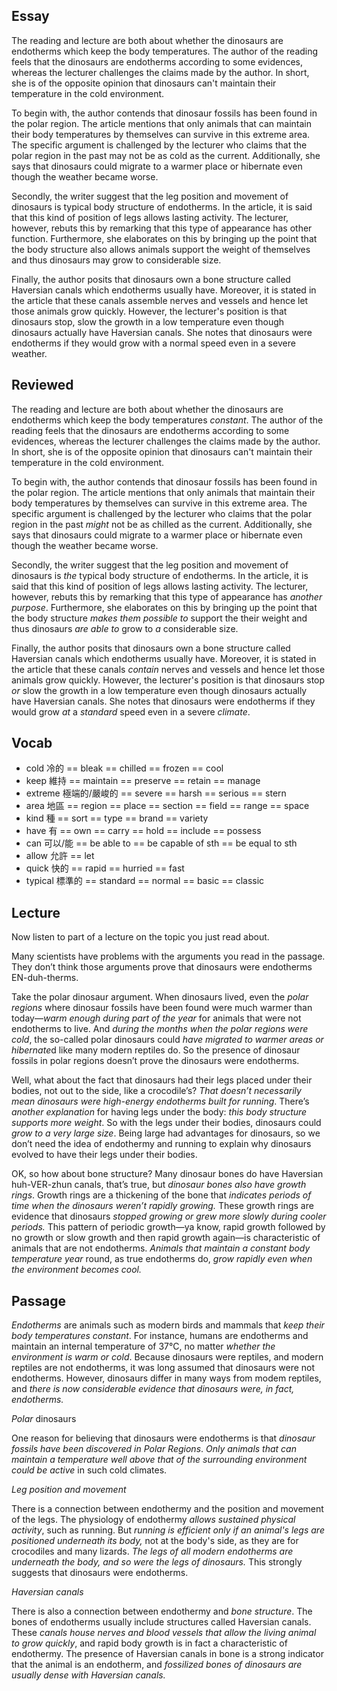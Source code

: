 ## Essay
The reading and lecture are both about whether the dinosaurs are endotherms which keep the body temperatures. The author of the reading feels that  the dinosaurs are endotherms according to some evidences, whereas the lecturer challenges the claims made by the author. In short, she is of the opposite opinion that dinosaurs can't maintain their temperature in the cold environment.

To begin with, the author contends that dinosaur fossils has been found in the polar region. The article mentions that only animals that can maintain their body temperatures by themselves can survive in this extreme area. The specific argument is challenged by the lecturer who claims that the polar region in the past may not be as cold as the current. Additionally, she says that dinosaurs could migrate to a warmer place or hibernate even though the weather became worse.

Secondly, the writer suggest that the leg position and movement of dinosaurs is typical body structure of endotherms. In the article, it is said that this kind of position of legs allows lasting activity. The lecturer, however, rebuts this by remarking that this type of appearance has other function. Furthermore, she elaborates on this by bringing up the point that the body structure also allows animals support the weight of themselves and thus dinosaurs may grow to considerable size.

Finally, the author posits that dinosaurs own a bone structure called Haversian canals which endotherms usually have. Moreover, it is stated in the article that these canals assemble nerves and vessels and hence let those animals grow quickly. However, the lecturer's position is that dinosaurs stop, slow the growth in a low temperature even though dinosaurs actually have Haversian canals. She notes that dinosaurs were endotherms if they would grow with a normal speed even in a severe weather. 

## Reviewed
The reading and lecture are both about whether the dinosaurs are endotherms which keep the body temperatures *constant*. The author of the reading feels that the dinosaurs are endotherms according to some evidences, whereas the lecturer challenges the claims made by the author. In short, she is of the opposite opinion that dinosaurs can't maintain their temperature in the cold environment.

To begin with, the author contends that dinosaur fossils has been found in the polar region. The article mentions that only animals that maintain their body temperatures by themselves can survive in this extreme area. The specific argument is challenged by the lecturer who claims that the polar region in the past *might* not be as chilled as the current. Additionally, she says that dinosaurs could migrate to a warmer place or hibernate even though the weather became worse.

Secondly, the writer suggest that the leg position and movement of dinosaurs is *the* typical body structure of endotherms. In the article, it is said that this kind of position of legs allows lasting activity. The lecturer, however, rebuts this by remarking that this type of appearance has *another purpose*. Furthermore, she elaborates on this by bringing up the point that the body structure *makes them possible to* support the their weight and thus dinosaurs *are able to* grow to *a* considerable size.
 
Finally, the author posits that dinosaurs own a bone structure called Haversian canals which endotherms usually have. Moreover, it is stated in the article that these canals *contain* nerves and vessels and hence let those animals grow quickly. However, the lecturer's position is that dinosaurs stop *or* slow the growth in a low temperature even though dinosaurs actually have Haversian canals. She notes that dinosaurs were endotherms if they would grow *at* a *standard* speed even in a severe *climate*. 

## Vocab
- cold 冷的 == bleak == chilled == frozen == cool
- keep 維持 == maintain == preserve == retain == manage
- extreme 極端的/嚴峻的 == severe == harsh == serious == stern
- area 地區 == region == place == section == field == range == space
- kind 種 == sort == type == brand == variety
- have 有 == own == carry == hold == include == possess
- can 可以/能 == be able to == be capable of sth == be equal to sth
- allow 允許 == let
- quick 快的 == rapid == hurried == fast
- typical 標準的 == standard == normal == basic == classic

## Lecture
Now listen to part of a lecture on the topic you just read about.

Many scientists have problems with the arguments you read in the passage. They don’t think those arguments prove that dinosaurs were endotherms EN-duh-therms.

Take the polar dinosaur argument. When dinosaurs lived, even the *polar regions* where dinosaur fossils have been found were much warmer than today—*warm enough during part of the year* for animals that were not endotherms to live. And *during the months when the polar regions were cold*, the so-called polar dinosaurs could *have migrated to warmer areas or hibernate*d like many modern reptiles do. So the presence of dinosaur fossils in polar regions doesn’t prove the dinosaurs were endotherms.

Well, what about the fact that dinosaurs had their legs placed under their bodies, not out to the side, like a crocodile’s? *That doesn’t necessarily mean dinosaurs were high-energy endotherms built for running*. There’s *another explanation* for having legs under the body: *this body structure supports more weight*. So with the legs under their bodies, dinosaurs could *grow to a very large size*. Being large had advantages for dinosaurs, so we don’t need the idea of endothermy and running to explain why dinosaurs evolved to have their legs under their bodies.

OK, so how about bone structure? Many dinosaur bones do have Haversian huh-VER-zhun canals, that’s true, but *dinosaur bones also have growth rings*. Growth rings are a thickening of the bone that *indicates periods of time when the dinosaurs weren’t rapidly growing.* These growth rings are evidence that dinosaurs *stopped growing or grew more slowly during cooler periods.* This pattern of periodic growth—ya know, rapid growth followed by no growth or slow growth and then rapid growth again—is characteristic of animals that are not endotherms. *Animals that maintain a constant body temperature year* round, as true endotherms do, *grow rapidly even when the environment becomes cool.*

## Passage
*Endotherms* are animals such as modern birds and mammals that *keep their body temperatures constant*. For instance, humans are endotherms and maintain an internal temperature of 37°C, no matter *whether the environment is warm or cold*. Because dinosaurs were reptiles, and modern reptiles are not endotherms, it was long assumed that dinosaurs were not endotherms. However, dinosaurs differ in many ways from modem reptiles, and *there is now considerable evidence that dinosaurs were, in fact, endotherms.*

*Polar* dinosaurs

One reason for believing that dinosaurs were endotherms is that *dinosaur fossils have been discovered in Polar Regions*. *Only animals that can maintain a temperature well above that of the surrounding environment could be active* in such cold climates.

*Leg position and movement*

There is a connection between endothermy and the position and movement of the legs. The physiology of endothermy *allows sustained physical activity*, such as running. But *running is efficient only if an animal's legs are positioned underneath its body,* not at the body's side, as they are for crocodiles and many lizards. *The legs of all modern endotherms are underneath the body, and so were the legs of dinosaurs.* This strongly suggests that dinosaurs were endotherms.

*Haversian canals*

There is also a connection between endothermy and *bone structure*. The bones of endotherms usually include structures called Haversian canals. These *canals house nerves and blood vessels that allow the living animal to grow quickly*, and rapid body growth is in fact a characteristic of endothermy. The presence of Haversian canals in bone is a strong indicator that the animal is an endotherm, and *fossilized bones of dinosaurs are usually dense with Haversian canals.*